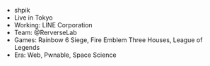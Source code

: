 - shpik
- Live in Tokyo
- Working: LINE Corporation
- Team: @RerverseLab 
- Games: Rainbow 6 Siege, Fire Emblem Three Houses, League of Legends
- Era: Web, Pwnable, Space Science
